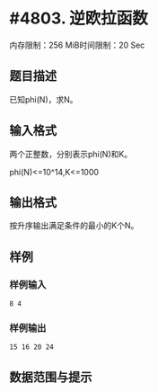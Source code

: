 # #4803. 逆欧拉函数

内存限制：256 MiB时间限制：20 Sec

## 题目描述

已知phi(N)，求N。

## 输入格式

两个正整数，分别表示phi(N)和K。

phi(N)<=10^14,K<=1000

## 输出格式

按升序输出满足条件的最小的K个N。

## 样例

### 样例输入

    
    8 4
    
    

### 样例输出

    
    15 16 20 24
    

## 数据范围与提示

